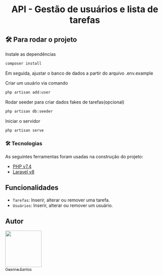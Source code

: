 <h1 align="center"> API - Gestão de usuários e lista de tarefas </h1>


## 🛠️ Para rodar o projeto

Instale as dependências
```bash
composer install 
```

Em seguida, ajustar o banco de dados a partir do arquivo .env.example


Criar um usuário via comando
```bash
php artisan add:user 
```

Rodar seeder para criar dados fakes de tarefas(opcional)
```bash
php artisan db:seeder 
```

Iniciar o servidor
```bash
php artisan serve
```

### 🛠 Tecnologias

As seguintes ferramentas foram usadas na construção do projeto:

- [PHP v7.4](https://www.php.net/releases/7_4_0.php)
- [Laravel v8](https://laravel.com/docs/8.x/releases)


## Funcionalidades

- `Tarefas`: Inserir, alterar ou remover uma tarefa.
- `Usuários`: Inserir, alterar ou remover um usuário.

## Autor

[<img src="https://avatars.githubusercontent.com/u/45495061?v=4" width=115><br><sub>Geanne Santos</sub>](https://github.com/gemaynara) 
